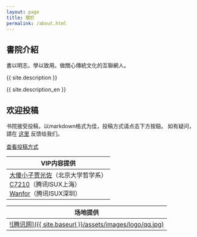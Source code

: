 ```yaml
---
layout: page
title: 關於
permalink: /about.html
---
```


<div id="pageId" title="5"></div>

## 書院介紹

書以明志。學以致用。做關心傳統文化的互聯網人。

{{ site.description }}

{{ site.description_en }}

## 欢迎投稿

书院接受投稿，以markdown格式为佳，投稿方式请点击下方按鈕。 如有疑问，請在 [这里](http://futurefriendly.cn/college/contact.html) 反馈给我们。

<div class="tx_c mb20">
	<span class="btn btn2" style="display:inline-block">
        <a href="/college/college/2015/12/31/%E4%B9%A6%E9%99%A2%E6%8A%95%E7%A8%BF%E6%96%B9%E6%B3%95.html">查看投稿方式</a>
    </span>
</div>

<!-- |书院分舵|
|-|
|NDC腾讯网媒产品技术中心<br />阿里巴巴iDST大数据UED设计中心<br />京东数字营销架构研发组<br />滴滴出行Disign设计中心<br />MDC新浪移动用户体验设计中心| -->

|VIP内容提供|
|-|
|[大傻小子贾光佐](http://weibo.com/p/1005053157163172)（北京大学哲学系）<br />[C7210](http://www.beforweb.com/)（腾讯ISUX上海）<br />[Wanfor](http://www.bbetter.me/)（腾讯ISUX深圳）|

|场地提供|
|-|
|[![腾讯网]({{ site.baseurl }}/assets/images/logo/qq.jpg)](http://www.qq.com)|
